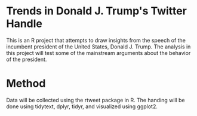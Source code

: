 # Trends in Donald J. Trump's Twitter Handle

This is an R project that attempts to draw insights from the speech of the incumbent 
president of the United States, Donald J. Trump. The analysis in this project will
test some of the mainstream arguments about the behavior of the president.

# Method

Data will be collected using the rtweet package in R. The handing will be done using 
tidytext, dplyr, tidyr, and visualized using ggplot2.
